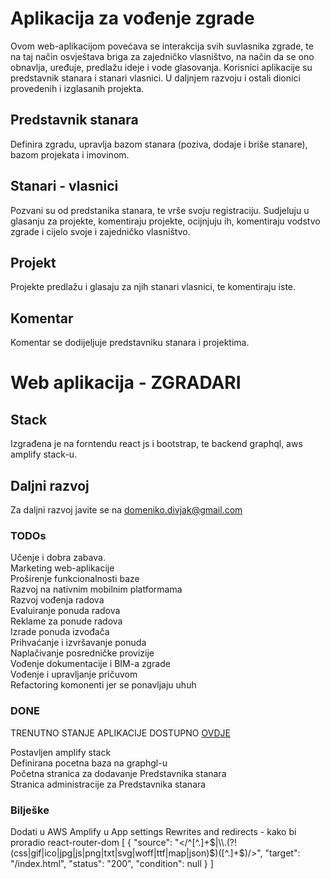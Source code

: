 # Aplikacija za vođenje zgrade

Ovom web-aplikacijom povećava se interakcija svih suvlasnika zgrade, te na taj način osvještava briga za zajedničko vlasništvo, na način da se ono obnavlja, uređuje, predlažu ideje i vode glasovanja.
Korisnici aplikacije su predstavnik stanara i stanari vlasnici. U daljnjem razvoju i ostali dionici provedenih i izglasanih projekta.

## Predstavnik stanara

Definira zgradu, upravlja bazom stanara (poziva, dodaje i briše stanare), bazom projekata i imovinom.

## Stanari - vlasnici

Pozvani su od predstanika stanara, te vrše svoju registraciju. Sudjeluju u glasanju za projekte, komentiraju projekte, ocijnjuju ih, komentiraju vodstvo zgrade i cijelo svoje i zajedničko vlasništvo.

## Projekt

Projekte predlažu i glasaju za njih stanari vlasnici, te komentiraju iste.

## Komentar

Komentar se dodijeljuje predstavniku stanara i projektima.

# Web aplikacija - ZGRADARI
## Stack
Izgrađena je na forntendu react js i bootstrap, te backend graphql, aws amplify stack-u.

## Daljni razvoj
Za daljni razvoj javite se na domeniko.divjak@gmail.com

### TODOs 
Učenje i dobra zabava.  
Marketing web-aplikacije  
Proširenje funkcionalnosti baze  
Razvoj na nativnim mobilnim platformama  
Razvoj vođenja radova  
Evaluiranje ponuda radova  
Reklame za ponude radova  
Izrade ponuda izvođača  
Prihvaćanje i izvršavanje ponuda  
Naplačivanje posredničke provizije  
Vođenje dokumentacije i BIM-a zgrade  
Vođenje i upravljanje pričuvom  
Refactoring komonenti jer se ponavljaju uhuh  

### DONE
TRENUTNO STANJE APLIKACIJE DOSTUPNO [OVDJE](https://dev.d3hycocxzbzsx2.amplifyapp.com/)  

Postavljen amplify stack  
Definirana pocetna baza na graphgl-u  
Početna stranica za dodavanje Predstavnika stanara  
Stranica administracije za Predstavnika stanara


### Bilješke
Dodati u AWS Amplify u App settings Rewrites and redirects - kako bi proradio react-router-dom 
[
    {
        "source": "</^[^.]+$|\\.(?!(css|gif|ico|jpg|js|png|txt|svg|woff|ttf|map|json)$)([^.]+$)/>",
        "target": "/index.html",
        "status": "200",
        "condition": null
    }
]
